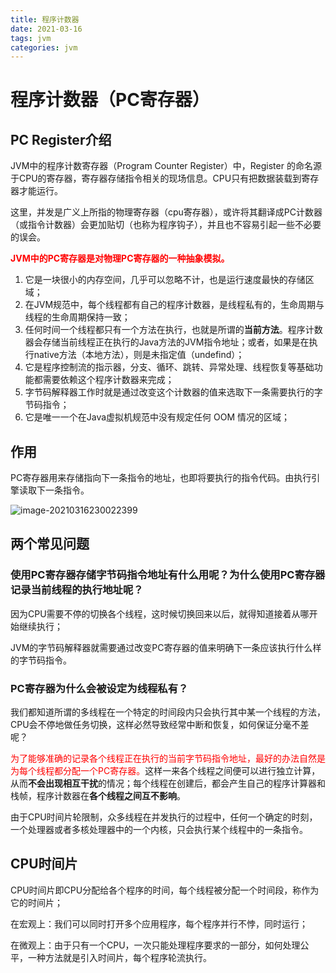 ```yaml
---
title: 程序计数器
date: 2021-03-16
tags: jvm
categories: jvm
---
```


# 程序计数器（PC寄存器）

## PC Register介绍

JVM中的程序计数寄存器（Program Counter Register）中，Register 的命名源于CPU的寄存器，寄存器存储指令相关的现场信息。CPU只有把数据装载到寄存器才能运行。

这里，并发是广义上所指的物理寄存器（cpu寄存器），或许将其翻译成PC计数器（或指令计数器）会更加贴切（也称为程序钩子），并且也不容易引起一些不必要的误会。

<font style="color:red">**JVM中的PC寄存器是对物理PC寄存器的一种抽象模拟。**</font>

1. 它是一块很小的内存空间，几乎可以忽略不计，也是运行速度最快的存储区域；
2. 在JVM规范中，每个线程都有自己的程序计数器，是线程私有的，生命周期与线程的生命周期保持一致；
3. 任何时间一个线程都只有一个方法在执行，也就是所谓的**当前方法**。程序计数器会存储当前线程正在执行的Java方法的JVM指令地址；或者，如果是在执行native方法（本地方法），则是未指定值（undefind）；
4. 它是程序控制流的指示器，分支、循环、跳转、异常处理、线程恢复等基础功能都需要依赖这个程序计数器来完成；
5. 字节码解释器工作时就是通过改变这个计数器的值来选取下一条需要执行的字节码指令；
6. 它是唯一一个在Java虚拟机规范中没有规定任何 OOM 情况的区域；

## 作用

PC寄存器用来存储指向下一条指令的地址，也即将要执行的指令代码。由执行引擎读取下一条指令。

![image-20210316230022399](http://mkstatic.lianbian.net/image-20210316230022399.png)

## 两个常见问题

### 使用PC寄存器存储字节码指令地址有什么用呢？为什么使用PC寄存器记录当前线程的执行地址呢？

因为CPU需要不停的切换各个线程，这时候切换回来以后，就得知道接着从哪开始继续执行；

JVM的字节码解释器就需要通过改变PC寄存器的值来明确下一条应该执行什么样的字节码指令。



### PC寄存器为什么会被设定为线程私有？

我们都知道所谓的多线程在一个特定的时间段内只会执行其中某一个线程的方法，CPU会不停地做任务切换，这样必然导致经常中断和恢复，如何保证分毫不差呢？

<font style="color:red">为了能够准确的记录各个线程正在执行的当前字节码指令地址，最好的办法自然是为每个线程都分配一个PC寄存器。</font>这样一来各个线程之间便可以进行独立计算，从而**不会出现相互干扰**的情况；每个线程在创建后，都会产生自己的程序计算器和栈帧，程序计数器在**各个线程之间互不影响**。

由于CPU时间片轮限制，众多线程在并发执行的过程中，任何一个确定的时刻，一个处理器或者多核处理器中的一个内核，只会执行某个线程中的一条指令。



## CPU时间片

CPU时间片即CPU分配给各个程序的时间，每个线程被分配一个时间段，称作为它的时间片；

在宏观上：我们可以同时打开多个应用程序，每个程序并行不悖，同时运行；

在微观上：由于只有一个CPU，一次只能处理程序要求的一部分，如何处理公平，一种方法就是引入时间片，每个程序轮流执行。